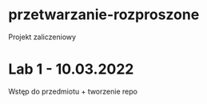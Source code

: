 # przetwarzanie-rozproszone
Projekt zaliczeniowy


# Lab 1 - 10.03.2022
Wstęp do przedmiotu + tworzenie repo
